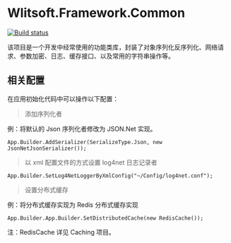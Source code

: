 # Wlitsoft.Framework.Common
[![Build status](https://ci.appveyor.com/api/projects/status/a8op6vx5r19uatve?svg=true)](https://ci.appveyor.com/project/Wlitsoft/common-nr225)

​该项目是一个开发中经常使用的功能类库，封装了对象序列化反序列化、网络请求、参数加密、日志、缓存接口、以及常用的字符串操作等。

## 相关配置

在应用初始化代码中可以操作以下配置：

> 添加序列化者

例：将默认的 Json 序列化者修改为 JSON.Net 实现。

`App.Builder.AddSerializer(SerializeType.Json, new JsonNetJsonSerializer());`



> 以 xml 配置文件的方式设置 log4net 日志记录者

`App.Builder.SetLog4NetLoggerByXmlConfig("~/Config/log4net.conf");`



> 设置分布式缓存

例：将分布式缓存实现为 Redis 分布式缓存实现

`App.Builder.App.Builder.SetDistributedCache(new RedisCache());`

注：RedisCache 详见 Caching 项目。



